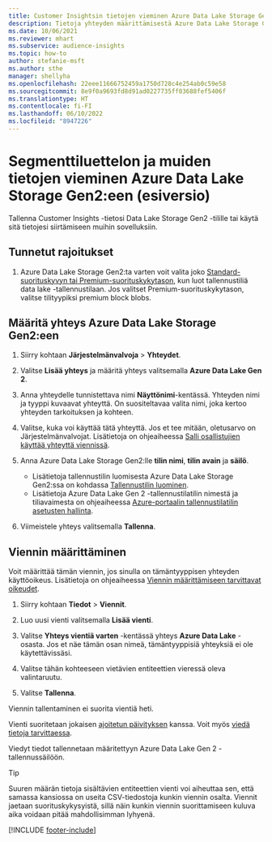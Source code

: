 ```yaml
---
title: Customer Insightsin tietojen vieminen Azure Data Lake Storage Gen2:een
description: Tietoja yhteyden määrittämisestä Azure Data Lake Storage Gen2:een.
ms.date: 10/06/2021
ms.reviewer: mhart
ms.subservice: audience-insights
ms.topic: how-to
author: stefanie-msft
ms.author: sthe
manager: shellyha
ms.openlocfilehash: 22eee11666752459a1750d728c4e254ab0c59e58
ms.sourcegitcommit: 8e9f0a9693fd8d91ad0227735ff03688fef5406f
ms.translationtype: HT
ms.contentlocale: fi-FI
ms.lasthandoff: 06/10/2022
ms.locfileid: "8947226"
---
```

# <a name="export-segment-list-and-other-data-to-azure-data-lake-storage-gen2-preview"></a>Segmenttiluettelon ja muiden tietojen vieminen Azure Data Lake Storage Gen2:een (esiversio)

Tallenna Customer Insights -tietosi Data Lake Storage Gen2 -tilille tai käytä sitä tietojesi siirtämiseen muihin sovelluksiin.

## <a name="known-limitations"></a>Tunnetut rajoitukset

1. Azure Data Lake Storage Gen2:ta varten voit valita joko [Standard-suorituskyvyn tai Premium-suorituskykytason](/azure/storage/blobs/create-data-lake-storage-account), kun luot tallennustiliä data lake -tallennustilaan. Jos valitset Premium-suorituskykytason, valitse tilityypiksi premium block blobs.

## <a name="set-up-the-connection-to-azure-data-lake-storage-gen2"></a>Määritä yhteys Azure Data Lake Storage Gen2:een

1. Siirry kohtaan **Järjestelmänvalvoja** > **Yhteydet**.

1. Valitse **Lisää yhteys** ja määritä yhteys valitsemalla **Azure Data Lake Gen 2**.

1. Anna yhteydelle tunnistettava nimi **Näyttönimi**-kentässä. Yhteyden nimi ja tyyppi kuvaavat yhteyttä. On suositeltavaa valita nimi, joka kertoo yhteyden tarkoituksen ja kohteen.

1. Valitse, kuka voi käyttää tätä yhteyttä. Jos et tee mitään, oletusarvo on Järjestelmänvalvojat. Lisätietoja on ohjeaiheessa [Salli osallistujien käyttää yhteyttä viennissä](connections.md#allow-contributors-to-use-a-connection-for-exports).

1. Anna Azure Data Lake Storage Gen2:lle **tilin nimi**, **tilin avain** ja **säilö**.
    - Lisätietoja tallennustilin luomisesta Azure Data Lake Storage Gen2:ssa on kohdassa [Tallennustilin luominen](/azure/storage/blobs/create-data-lake-storage-account). 
    - Lisätietoja Azure Data Lake Gen 2 -tallennustilatilin nimestä ja tiliavaimesta on ohjeaiheessa [Azure-portaalin tallennustilatilin asetusten hallinta](/azure/storage/common/storage-account-manage).

1. Viimeistele yhteys valitsemalla **Tallenna**.

## <a name="configure-an-export"></a>Viennin määrittäminen

Voit määrittää tämän viennin, jos sinulla on tämäntyyppisen yhteyden käyttöoikeus. Lisätietoja on ohjeaiheessa [Viennin määrittämiseen tarvittavat oikeudet](export-destinations.md#set-up-a-new-export).

1. Siirry kohtaan **Tiedot** > **Viennit**.

1. Luo uusi vienti valitsemalla **Lisää vienti**.

1. Valitse **Yhteys vientiä varten** -kentässä yhteys **Azure Data Lake** -osasta. Jos et näe tämän osan nimeä, tämäntyyppisiä yhteyksiä ei ole käytettävissäsi.

1. Valitse tähän kohteeseen vietävien entiteettien vieressä oleva valintaruutu.

1. Valitse **Tallenna**.

Viennin tallentaminen ei suorita vientiä heti.

Vienti suoritetaan jokaisen [ajoitetun päivityksen](system.md#schedule-tab) kanssa.
Voit myös [viedä tietoja tarvittaessa](export-destinations.md#run-exports-on-demand).

Viedyt tiedot tallennetaan määritettyyn Azure Data Lake Gen 2 -tallennussäilöön.

> [!TIP]
> Suuren määrän tietoja sisältävien entiteettien vienti voi aiheuttaa sen, että samassa kansiossa on useita CSV-tiedostoja kunkin viennin osalta. Viennit jaetaan suorituskykysyistä, sillä näin kunkin viennin suorittamiseen kuluva aika voidaan pitää mahdollisimman lyhyenä.

[!INCLUDE [footer-include](includes/footer-banner.md)]
